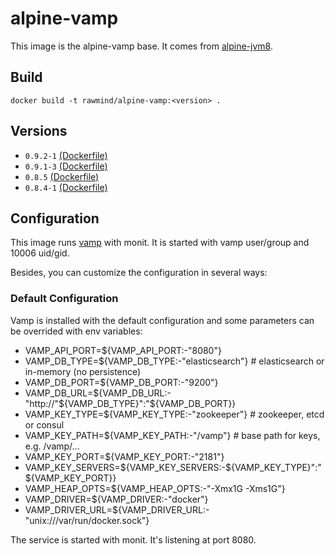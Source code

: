alpine-vamp
==============

This image is the alpine-vamp base. It comes from [alpine-jvm8][alpine-jvm8].

## Build

```
docker build -t rawmind/alpine-vamp:<version> .
```

## Versions

- `0.9.2-1` [(Dockerfile)](https://github.com/rawmind0/alpine-vamp/blob/0.9.2-1/Dockerfile)
- `0.9.1-3` [(Dockerfile)](https://github.com/rawmind0/alpine-vamp/blob/0.9.1-3/Dockerfile)
- `0.8.5` [(Dockerfile)](https://github.com/rawmind0/alpine-vamp/blob/0.8.5/Dockerfile)
- `0.8.4-1` [(Dockerfile)](https://github.com/rawmind0/alpine-vamp/blob/0.8.4-1/Dockerfile)

## Configuration

This image runs [vamp][vamp] with monit. It is started with vamp user/group and 10006 uid/gid.

Besides, you can customize the configuration in several ways:

### Default Configuration

Vamp is installed with the default configuration and some parameters can be overrided with env variables:

- VAMP_API_PORT=${VAMP_API_PORT:-"8080"}
- VAMP_DB_TYPE=${VAMP_DB_TYPE:-"elasticsearch"} # elasticsearch or in-memory (no persistence)
- VAMP_DB_PORT=${VAMP_DB_PORT:-"9200"}
- VAMP_DB_URL=${VAMP_DB_URL:-"http://"${VAMP_DB_TYPE}":"${VAMP_DB_PORT}}
- VAMP_KEY_TYPE=${VAMP_KEY_TYPE:-"zookeeper"}  # zookeeper, etcd or consul
- VAMP_KEY_PATH=${VAMP_KEY_PATH:-"/vamp"} # base path for keys, e.g. /vamp/...
- VAMP_KEY_PORT=${VAMP_KEY_PORT:-"2181"}
- VAMP_KEY_SERVERS=${VAMP_KEY_SERVERS:-${VAMP_KEY_TYPE}":"${VAMP_KEY_PORT}}
- VAMP_HEAP_OPTS=${VAMP_HEAP_OPTS:-"-Xmx1G -Xms1G"}
- VAMP_DRIVER=${VAMP_DRIVER:-"docker"}
- VAMP_DRIVER_URL=${VAMP_DRIVER_URL:-"unix:///var/run/docker.sock"}

The service is started with monit. It's listening at port 8080.

[alpine-jvm8]: https://github.com/rawmind0/alpine-jvm8/
[vamp]: https://github.com/magneticio/vamp/